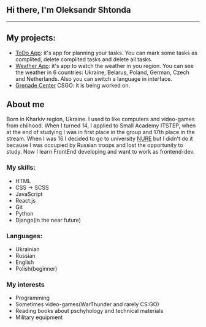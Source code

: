 ## Hi there, I'm Oleksandr Shtonda
--------------------------------------
## My projects:
   * [ToDo App](https://kunk80110.github.io/todo-app.github.io/): it's app for planning your tasks. You can mark some tasks as complited, delete complited tasks and delete all tasks.
   * [Weather App](https://kunk80110.github.io/weather-app.github.io/): it's app to watch the weather in you region. You can see the weather in 6 countries: Ukraine, Belarus, Poland, German, Czech and Netherlands. Also you can switch a language in interface.
   * [Grenade Center](https://kunk80110.github.io/GrenadeCenter.github.io) CSGO: it is being worked on.

## About me
Born in Kharkiv region, Ukraine. I used to like computers and video-games from chilhood. When I turned 14, I applied to Small Academy ITSTEP, when at the end of studying I was in first place in the group and 17th place in the stream. When I was 16 I decided to go to university [NURE](https://nure.ua/en/) but I didn't do it because I was occupied by Russian troops and lost the opportunity to study. Now I learn FrontEnd developing and want to work as frontend-dev. 

### My skills:
  * HTML
  * CSS -> SCSS
  * JavaScript
  * React.js
  * Git
  * Python
  * Django(in the near future)

### Languages:
  * Ukrainian
  * Russian
  * English
  * Polish(beginner)

### My interests
  * Programming
  * Sometimes video-games(WarThunder and rarely CS:GO)
  * Reading books about pschyhology and technical materials
  * Military equipment
